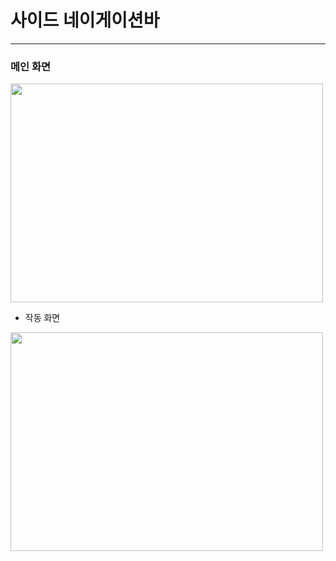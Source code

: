 # 사이드 네이게이션바

<hr>

### 메인 화면
<img src="https://user-images.githubusercontent.com/74242937/106401397-32b40600-6467-11eb-97d3-9ee808d9852d.PNG" width="500px" height="350px" />

- 작동 화면
<img src="https://user-images.githubusercontent.com/74242937/106401465-94747000-6467-11eb-9a34-51bfa2b01b2f.gif" width="500px" height="350px"/>
